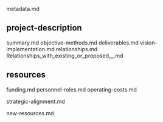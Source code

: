 metadata.md

## project-description
summary.md
objective-methods.md
deliverables.md
vision-implementation.md
relationships.md
Relationships_with_existing_or_proposed__.md

## resources
funding.md
personnel-roles.md
operating-costs.md

strategic-alignment.md

new-resources.md
